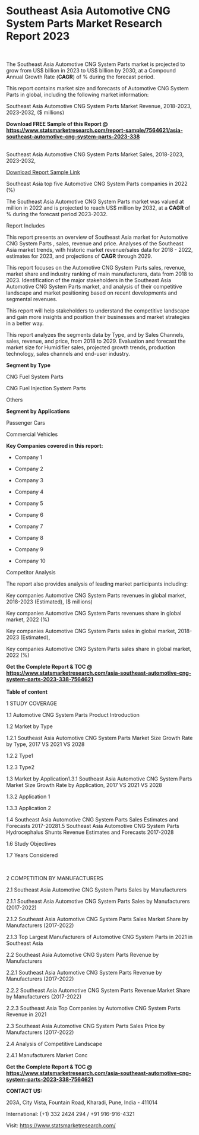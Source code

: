 <h1>Southeast Asia Automotive CNG System Parts Market Research Report 2023</h1><br/><p>The Southeast Asia Automotive CNG System Parts market is projected to grow from US$ billion in 2023 to US$ billion by 2030, at a Compound Annual Growth Rate (<strong>CAGR</strong>) of % during the forecast period.</p><p>
 
 This report contains market size and forecasts of Automotive CNG System Parts in global, including the following market information:</p><p>
 
 Southeast Asia Automotive CNG System Parts Market Revenue, 2018-2023, 2023-2032, ($ millions)</p><div><b>Download FREE Sample of this Report @ <a href="https://www.statsmarketresearch.com/download-free-sample/7564621/asia-southeast-automotive-cng-system-parts-2023-338">https://www.statsmarketresearch.com/report-sample/7564621/asia-southeast-automotive-cng-system-parts-2023-338</a></b></div><br><p>
 
 Southeast Asia Automotive CNG System Parts Market Sales, 2018-2023, 2023-2032,</p><p><a href="https://www.statsmarketresearch.com/download-free-sample/7564621/asia-southeast-automotive-cng-system-parts-2023-338">Download Report Sample Link</a></p><p>
 
 Southeast Asia top five Automotive CNG System Parts companies in 2022 (%)</p><p>
 
 The Southeast Asia Automotive CNG System Parts market was valued at million in 2022 and is projected to reach US$ million by 2032, at a <strong>CAGR</strong> of % during the forecast period 2023-2032.</p><p>
 
 Report Includes</p><p>
 
 This report presents an overview of Southeast Asia market for Automotive CNG System Parts , sales, revenue and price. Analyses of the Southeast Asia market trends, with historic market revenue/sales data for 2018 - 2022, estimates for 2023, and projections of <strong>CAGR</strong> through 2029.</p><p>
 
 This report focuses on the Automotive CNG System Parts sales, revenue, market share and industry ranking of main manufacturers, data from 2018 to 2023. Identification of the major stakeholders in the Southeast Asia Automotive CNG System Parts market, and analysis of their competitive landscape and market positioning based on recent developments and segmental revenues.</p><p>
 
 This report will help stakeholders to understand the competitive landscape and gain more insights and position their businesses and market strategies in a better way.</p><p>
 
 This report analyzes the segments data by Type, and by Sales Channels, sales, revenue, and price, from 2018 to 2029. Evaluation and forecast the market size for Humidifier sales, projected growth trends, production technology, sales channels and end-user industry.</p><p>
 
  <strong>Segment by Type</strong></p><p>
 
 CNG Fuel System Parts</p><p>CNG Fuel Injection System Parts</p><p>Others</p><p>
 
 <strong> Segment <strong><strong>by Applications</strong></strong></strong></p><p>
 
 Passenger Cars</p><p>Commercial Vehicles</p><p><strong>Key Companies covered in this report:</strong></p><p>
 
 </p><ul><p></p><li>Company 1</li><p></p><li>Company 2</li><p></p><li>Company 3</li><p></p><li>Company 4</li><p></p><li>Company 5</li><p></p><li>Company 6</li><p></p><li>Company 7</li><p></p><li>Company 8</li><p></p><li>Company 9</li><p></p><li>Company 10</li><p></p></ul><p>Competitor Analysis</p><p>
 
 The report also provides analysis of leading market participants including:</p><p>
 
 Key companies Automotive CNG System Parts revenues in global market, 2018-2023 (Estimated), ($ millions)</p><p>
 
 Key companies Automotive CNG System Parts revenues share in global market, 2022 (%)</p><p>
 
 Key companies Automotive CNG System Parts sales in global market, 2018-2023 (Estimated),</p><p>
 
 Key companies Automotive CNG System Parts sales share in global market, 2022 (%)</p><div><b>Get the Complete Report & TOC @ <a href="https://www.statsmarketresearch.com/asia-southeast-automotive-cng-system-parts-2023-338-7564621">https://www.statsmarketresearch.com/asia-southeast-automotive-cng-system-parts-2023-338-7564621</a></b></div><br><b>Table of content</b><p>1 STUDY COVERAGE<br />
 
 1.1 Automotive CNG System Parts Product Introduction<br />
 
 1.2 Market by Type<br />
 
 1.2.1 Southeast Asia Automotive CNG System Parts Market Size Growth Rate by Type, 2017 VS 2021 VS 2028<br />
 
 1.2.2 Type1<br />
 
 1.2.3 Type2<br />
 
 1.3 Market by Application1.3.1 Southeast Asia Automotive CNG System Parts Market Size Growth Rate by Application, 2017 VS 2021 VS 2028<br />
 
 1.3.2 Application 1<br />
 
 1.3.3 Application 2<br />
 
 1.4 Southeast Asia Automotive CNG System Parts Sales Estimates and Forecasts 2017-20281.5 Southeast Asia Automotive CNG System Parts Hydrocephalus Shunts Revenue Estimates and Forecasts 2017-2028<br />
 
 1.6 Study Objectives<br />
 
 1.7 Years Considered<br />
 
 <br />
 
 2 COMPETITION BY MANUFACTURERS<br />
 
 2.1 Southeast Asia Automotive CNG System Parts Sales by Manufacturers<br />
 
 2.1.1 Southeast Asia Automotive CNG System Parts Sales by Manufacturers (2017-2022)<br />
 
 2.1.2 Southeast Asia Automotive CNG System Parts Sales Market Share by Manufacturers (2017-2022)<br />
 
 2.1.3 Top Largest Manufacturers of Automotive CNG System Parts in 2021 in Southeast Asia<br />
 
 2.2 Southeast Asia Automotive CNG System Parts Revenue by Manufacturers<br />
 
 2.2.1 Southeast Asia Automotive CNG System Parts Revenue by Manufacturers (2017-2022)<br />
 
 2.2.2 Southeast Asia Automotive CNG System Parts Revenue Market Share by Manufacturers (2017-2022)<br />
 
 2.2.3 Southeast Asia Top Companies by Automotive CNG System Parts Revenue in 2021<br />
 
 2.3 Southeast Asia Automotive CNG System Parts Sales Price by Manufacturers (2017-2022)<br />
 
 2.4 Analysis of Competitive Landscape<br />
 
 2.4.1 Manufacturers Market Conc<br><div><b>Get the Complete Report & TOC @ <a href="https://www.statsmarketresearch.com/asia-southeast-automotive-cng-system-parts-2023-338-7564621">https://www.statsmarketresearch.com/asia-southeast-automotive-cng-system-parts-2023-338-7564621</a></b></div></p>
 
 <b>CONTACT US:</b><br>
 
 203A, City Vista, Fountain Road, Kharadi, Pune, India - 411014 <br>
 
 International: (+1) 332 2424 294 / +91 916-916-4321<br>
 
 Visit: <a href="https://www.statsmarketresearch.com/">https://www.statsmarketresearch.com/</a>
 
 <br>